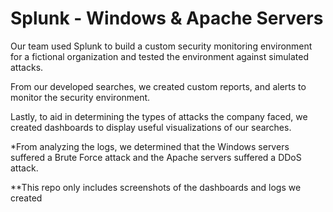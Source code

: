 # Splunk - Windows & Apache Servers 

Our team used Splunk to build a custom security monitoring environment for a fictional organization and tested the environment against simulated attacks.

From our developed searches, we created custom reports, and alerts to monitor the security environment. 

Lastly, to aid in determining the types of attacks the company faced, we created dashboards to display useful visualizations of our searches.

*From analyzing the logs, we determined that the Windows servers suffered a Brute Force attack and the Apache servers suffered a DDoS attack.

**This repo only includes screenshots of the dashboards and logs we created
